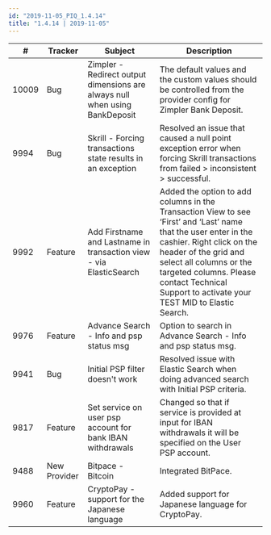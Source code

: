 ```yaml
--- 
id: "2019-11-05_PIQ_1.4.14"
title: "1.4.14 | 2019-11-05"
--- 
```



| #     | Tracker      | Subject                                                                     | Description                                                                                                                                                                                                         |
|-------|--------------|-----------------------------------------------------------------------------|---------------------------------------------------------------------------------------------------------------------------------------------------------------------------------------------------------------------|
| 10009 | Bug          | Zimpler - Redirect output dimensions are always null when using BankDeposit | The default values and the custom values should be controlled from the provider config for Zimpler Bank Deposit.                                                                                                    |
| 9994  | Bug          | Skrill - Forcing transactions state results in an exception                 | Resolved an issue that caused a null point exception error when forcing Skrill transactions from failed > inconsistent > successful.                                                                                |
| 9992  | Feature      | Add Firstname and Lastname in transaction view - via ElasticSearch           | Added the option to add columns in the Transaction View to see ‘First’ and ‘Last’ name that the user enter in the cashier. Right click on the header of the grid and select all columns or the targeted columns. Please contact Technical Support to activate your TEST MID to Elastic Search.  |
| 9976  | Feature      | Advance Search - Info and psp status msg                                    | Option to search in Advance Search -  Info and psp status msg. |
| 9941  | Bug          | Initial PSP filter doesn't work                                             | Resolved issue with Elastic Search when doing advanced search with Initial PSP criteria.                                                                                                                            |
| 9817  | Feature      | Set service on user psp account for bank IBAN withdrawals                   | Changed so that if service is provided at input for IBAN withdrawals it will be specified on the User PSP account.                                                                                                  |
| 9488  | New Provider | Bitpace - Bitcoin                                                           | Integrated BitPace.                   |
| 9960  | Feature      | CryptoPay - support for the Japanese language                               | Added support for Japanese language for CryptoPay. |

